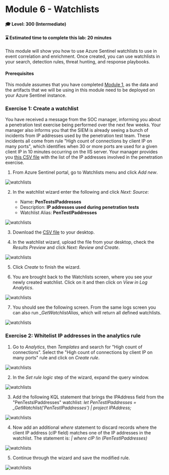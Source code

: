 # Module 6 - Watchlists

#### 🎓 Level: 300 (Intermediate)
#### ⌛ Estimated time to complete this lab: 20 minutes

This module will show you how to use Azure Sentinel watchlists to use in event correlation and enrichment. Once created, you can use watchlists in your search, detection rules, threat hunting, and response playbooks.

#### Prerequisites
This module assumes that you have completed [Module 1](Module-1-Setting-up-the-environment.md), as the data and the artifacts that we will be using in this module need to be deployed on your Azure Sentinel instance.

### Exercise 1: Create a watchlist

You have received a message from the SOC manager, informing you about a penetration test exercise being performed over the next few weeks. Your manager also informs you that the SIEM is already seeing a bunch of incidents from IP addresses used by the penetration test team. These incidents all come from rule "High count of connections by client IP on many ports", which identifies when 30 or more ports are used for a given client IP in 10 minutes occurring on the IIS server. Your manager provides you [this CSV file](../Artifacts/Telemetry/PenTestsIPaddresses.csv) with the list of the IP addresses involved in the penetration exercise.

1. From Azure Sentinel portal, go to Watchlists menu and click *Add new*.

![watchlists](../Images/watchlists1.png)

2. In the watchlist wizard enter the following and click *Next: Source*:

    - Name: **PenTestsIPaddresses**
    - Description: **IP addresses used during penetration tests**
    - Watchlist Alias: **PenTestIPaddresses**

![watchlists](../Images/watchlists2.png)

3. Download the [CSV file](../Artifacts/Telemetry/PenTestsIPaddresses.csv) to your desktop. 

4. In the watchlist wizard, upload the file from your desktop, check the *Results Preview* and click *Next: Review and Create*.

![watchlists](../Images/watchlists3.png)

5. Click *Create* to finish the wizard.

6. You are brought back to the Watchlists screen, where you see your newly created watchlist. Click on it and then click on *View in Log Analytics*. 

![watchlists](../Images/watchlists4.png)

7. You should see the following screen. From the same logs screen you can also run *_GetWatchlistAlias*, which will return all defined watchlists.

![watchlists](../Images/watchlists5.png)

### Exercise 2: Whitelist IP addresses in the analytics rule

1. Go to *Analytics*, then *Templates* and search for "High count of connections". Select the "High count of connections by client IP on many ports" rule and click on *Create rule*.

![watchlists](../Images/watchlists6.png)

2. In the *Set rule logic* step of the wizard, expand the query window.

![watchlists](../Images/watchlists7.png)

3. Add the following KQL statement that brings the IPAddress field from the "PenTestsIPaddresses" watchlist: *let PenTestIPaddresses = _GetWatchlist('PenTestIPaddresses') | project IPAddress;*

![watchlists](../Images/watchlists8.png)

4. Now add an additional *where* statement to discard records where the client IP address (cIP field) matches one of the IP addresses in the watchlist. The statement is: *| where cIP !in (PenTestIPaddresses)*

![watchlists](../Images/watchlists9.png)

5. Continue through the wizard and save the modified rule.

![watchlists](../Images/watchlists10.png)
